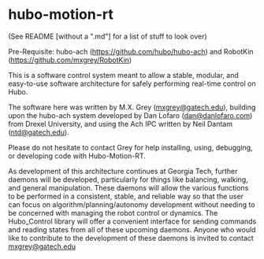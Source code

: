 hubo-motion-rt
==============

(See README [without a ".md"] for a list of stuff to look over)

Pre-Requisite: hubo-ach (https://github.com/hubo/hubo-ach) and RobotKin (https://github.com/mxgrey/RobotKin)

This is a software control system meant to allow a stable, modular, and easy-to-use software architecture for safely performing real-time control on Hubo.

The software here was written by M.X. Grey (mxgrey@gatech.edu), building upon the hubo-ach system developed by Dan Lofaro (dan@danlofaro.com) from Drexel University, and using the Ach IPC written by Neil Dantam (ntd@gatech.edu).

Please do not hesitate to contact Grey for help installing, using, debugging, or developing code with Hubo-Motion-RT.

As development of this architecture continues at Georgia Tech, further daemons will be developed, particularly for things like balancing, walking, and general manipulation. These daemons will allow the various functions to be performed in a consistent, stable, and reliable way so that the user can focus on algorithm/planning/autonomy development without needing to be concerned with managing the robot control or dynamics. The Hubo_Control library will offer a convenient interface for sending commands and reading states from all of these upcoming daemons. Anyone who would like to contribute to the development of these daemons is invited to contact mxgrey@gatech.edu
